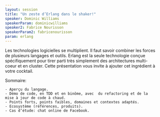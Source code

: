 ```yaml
---
layout: session
title: "Un zeste d’Erlang dans le shaker!"
speaker: Dominic Williams
speakerParam: dominicwilliams
speaker2: Fabrice Nourisson
speakerParam2: fabricenourisson
param: erlang
---
```


Les technologies logicielles se multiplient. Il faut savoir combiner les forces de plusieurs langages et outils.
Erlang est la seule technologie conçue spécifiquement pour tirer parti très simplement des architectures multi-coeur et en cluster.
Cette présentation vous invite à ajouter cet ingrédient à votre cocktail.

Sommaire:

    - Aperçu du langage.
    - Démo de code, en TDD et en binôme, avec  du refactoring et de la mise à jour de code à chaud.
    - Points forts, points faibles, domaines et contextes adaptés.
    - Ecosystème (références, produits).
    - Cas d’étude: chat online de Facebook.